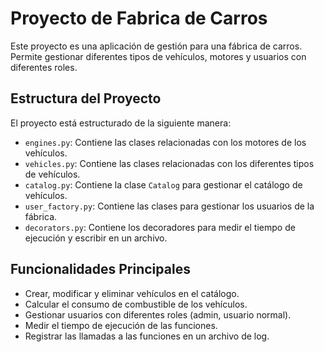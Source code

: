# Proyecto de Fabrica de Carros

Este proyecto es una aplicación de gestión para una fábrica de carros. Permite gestionar diferentes tipos de vehículos, motores y usuarios con diferentes roles.

## Estructura del Proyecto

El proyecto está estructurado de la siguiente manera:

- `engines.py`: Contiene las clases relacionadas con los motores de los vehículos.
- `vehicles.py`: Contiene las clases relacionadas con los diferentes tipos de vehículos.
- `catalog.py`: Contiene la clase `Catalog` para gestionar el catálogo de vehículos.
- `user_factory.py`: Contiene las clases para gestionar los usuarios de la fábrica.
- `decorators.py`: Contiene los decoradores para medir el tiempo de ejecución y escribir en un archivo.

## Funcionalidades Principales

- Crear, modificar y eliminar vehículos en el catálogo.
- Calcular el consumo de combustible de los vehículos.
- Gestionar usuarios con diferentes roles (admin, usuario normal).
- Medir el tiempo de ejecución de las funciones.
- Registrar las llamadas a las funciones en un archivo de log.
